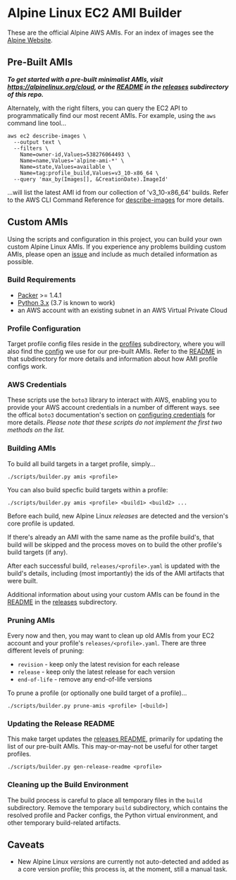 # Alpine Linux EC2 AMI Builder

These are the official Alpine AWS AMIs. For an index of images see the
[Alpine Website](https://alpinelinux.org/cloud/).

## Pre-Built AMIs

***To get started with a pre-built minimalist AMIs, visit
https://alpinelinux.org/cloud, or the [README](releases/README.md) in the
[releases](releases) subdirectory of this repo.***

Alternately, with the right filters, you can query the EC2 API to programmatically
find our most recent AMIs.  For example, using the `aws` command line tool...
```
aws ec2 describe-images \
  --output text \
  --filters \
    Name=owner-id,Values=538276064493 \
    Name=name,Values='alpine-ami-*' \
    Name=state,Values=available \
    Name=tag:profile_build,Values=v3_10-x86_64 \
  --query 'max_by(Images[], &CreationDate).ImageId'
```
...will list the latest AMI id from our collection of 'v3_10-x86_64' builds.
Refer to the AWS CLI Command Reference for
[describe-images](https://docs.aws.amazon.com/cli/latest/reference/ec2/describe-images.html)
for more details.

## Custom AMIs

Using the scripts and configuration in this project, you can build your own
custom Alpine Linux AMIs.  If you experience any problems building custom AMIs,
please open an [issue](https://github.com/mcrute/alpine-ec2-ami/issues) and
include as much detailed information as possible.

### Build Requirements

* [Packer](https://packer.io) >= 1.4.1
* [Python 3.x](https://python.org) (3.7 is known to work)
* an AWS account with an existing subnet in an AWS Virtual Private Cloud

### Profile Configuration

Target profile config files reside in the [profiles](profiles) subdirectory,
where you will also find the [config](profiles/alpine.conf) we use for our
pre-built AMIs.  Refer to the [README](profiles/README.md) in that subdirectory
for more details and information about how AMI profile configs work.

### AWS Credentials

These scripts use the `boto3` library to interact with AWS, enabling you to
provide your AWS account credentials in a number of different ways.  see the
offical `boto3` documentation's section on
[configuring credentials](https://boto3.amazonaws.com/v1/documentation/api/latest/guide/credentials.html#guide-credentials)
for more details.  *Please note that these scripts do not implement the first
two methods on the list.*

### Building AMIs

To build all build targets in a target profile, simply...
```
./scripts/builder.py amis <profile>
```

You can also build specfic build targets within a profile:
```
./scripts/builder.py amis <profile> <build1> <build2> ...
```

Before each build, new Alpine Linux *releases* are detected and the version's
core profile is updated.

If there's already an AMI with the same name as the profile build's, that build
will be skipped and the process moves on to build the other profile's build
targets (if any).

After each successful build, `releases/<profile>.yaml` is updated with the
build's details, including (most importantly) the ids of the AMI artifacts that
were built.

Additional information about using your custom AMIs can be found in the
[README](releases/README.md) in the [releases](releases) subdirectory.

### Pruning AMIs

Every now and then, you may want to clean up old AMIs from your EC2 account and
your profile's `releases/<profile>.yaml`.  There are three different levels of
pruning:
* `revision` - keep only the latest revision for each release
* `release` - keep only the latest release for each version
* `end-of-life` - remove any end-of-life versions

To prune a profile (or optionally one build target of a profile)...
```
./scripts/builder.py prune-amis <profile> [<build>]
```

### Updating the Release README

This make target updates the [releases README](releases/README.md), primarily
for updating the list of our pre-built AMIs.  This may-or-may-not be useful for
other target profiles.
```
./scripts/builder.py gen-release-readme <profile>
```

### Cleaning up the Build Environment

The build process is careful to place all temporary files in the `build`
subdirectory. Remove the temporary `build` subdirectory, which contains the
resolved profile and Packer configs, the Python virtual environment, and other
temporary build-related artifacts.

## Caveats

* New Alpine Linux *versions* are currently not auto-detected and added as a
  core version profile; this process is, at the moment, still a manual task.
